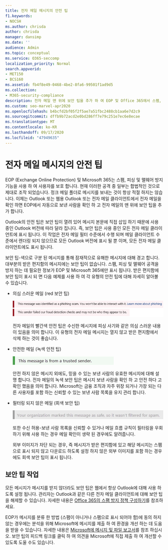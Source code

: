 ```yaml
---
title: 전자 메일 메시지의 안전 팁
f1.keywords:
- NOCSH
ms.author: chrisda
author: chrisda
manager: dansimp
ms.date: ''
audience: Admin
ms.topic: conceptual
ms.service: O365-seccomp
localization_priority: Normal
search.appverid:
- MET150
- BCS160
ms.assetid: fb4f8e49-0468-4be2-8fa6-99501f1ad9d5
ms.collection:
- M365-security-compliance
description: 전자 메일 맨 위에 보안 팁을 추가 하 여 EOP 및 Office 365에서 스팸, 피싱 및 맬웨어 방지 기능을 보호 하는 방법을 알아봅니다.
ms.custom: seo-marvel-apr2020
ms.openlocfilehash: b4bcfd2bf05f2f5ae7a51fbc2488cb1aa6e7d2c9
ms.sourcegitcommit: dffb9b72acd2e0bd286ff7e79c251e7ec6e8ecae
ms.translationtype: MT
ms.contentlocale: ko-KR
ms.lasthandoff: 09/17/2020
ms.locfileid: "47949635"
---
```

# <a name="safety-tips-in-email-messages"></a>전자 메일 메시지의 안전 팁

EOP (Exchange Online Protection) 및 Microsoft 365는 스팸, 피싱 및 맬웨어 방지 기능을 사용 하 여 사용자를 보호 합니다. 현재 이러한 공격 중 일부는 합법적인 것으로 제대로 조작 되었습니다. 정크 메일 폴더로 메시지를 보내는 것이 항상 적절 하지는 않습니다. 이제는 Outlook 또는 웹용 Outlook 또는 전자 메일 클라이언트에서 전자 메일을 확인 하면 EOP에서 자동으로 보낸 사람을 확인 하 고 전자 메일의 맨 위에 보안 팁을 추가 합니다.

Outlook의 안전 팁은 보안 팁이 열려 있어 메시지 본문에 직접 삽입 하기 때문에 사용 중인 Outlook 버전에 따라 달라 집니다. 즉, 보안 팁은 사용 중인 모든 전자 메일 클라이언트에 표시 됩니다. 이 작업은 전자 메일 필터 수준에서 수행 되며 메일 클라이언트 수준에서 렌더링 되지 않으므로 모든 Outlook 버전에 표시 될 뿐 이며, 모든 전자 메일 클라이언트에도 표시 됩니다.

보안 팁-색으로 구분 된 메시지를 통해 잠재적으로 유해한 메시지에 대해 경고 합니다. 대부분의 받은 편지함의 메시지에는 보안 팁이 없습니다. 스팸, 피싱 및 맬웨어 공격을 방지 하는 데 필요한 정보가 EOP 및 Microsoft 365에만 표시 됩니다. 받은 편지함에 보안 팁이 표시 되 면 다음 예제를 사용 하 여 각 유형의 안전 팁에 대해 자세히 알아볼 수 있습니다.

- 의심 스러운 메일 (red 보안 팁)

    ![빨간색 보안 팁을 표시 하는 스크린샷](../../media/5078a0be-e556-44a1-b169-09d780d26898.png)

    전자 메일의 빨간색 안전 팁은 수신한 메시지에 피싱 사기와 같은 의심 스러운 내용이 있음을 의미 합니다. 이 유형의 전자 메일 메시지는 열지 않고 받은 편지함에서 삭제 하는 것이 좋습니다.

- 안전한 메일 (녹색 안전 팁)

    ![녹색 보안 팁을 보여 주는 스크린샷](../../media/acbc11d0-f626-4848-9fbf-66eeeda3f803.png)

    안전 하지 않은 메시지 외에도, 믿을 수 있는 보낸 사람의 유효한 메시지에 대해 설명 합니다. 전자 메일의 녹색 보안 팁은 메시지 보낸 사람을 확인 하 고 안전 하다 고 확인 했음을 의미 합니다. Microsoft는 금융 조직과 자주 위장 되거나 가장 되는 다른 사용자를 포함 하는 신뢰할 수 있는 보낸 사람 목록을 유지 관리 합니다.

- 필터링 되지 않은 메일 (회색 보안 팁)

    ![회색 보안 팁을 보여 주는 스크린샷](../../media/c4d0cf8f-08e9-4c84-beee-1d9e0b022e0a.png)

    또한 수신 허용-보낸 사람 목록을 신뢰할 수 있거나 메일 흐름 규칙이 필터링을 우회 하기 위해 사용 하는 경우 메일 확인이 생략 된 경우에도 알려줍니다.

    외부 이미지가 차단 되는 경우, 즉 메시지가 받은 편지함에 있고 해당 메시지는 스팸으로 표시 되지 않고 다운로드 하도록 설정 하지 않은 외부 이미지를 포함 하는 경우에도 회색 보안 팁이 표시 됩니다.

## <a name="working-with-safety-tips"></a>보안 팁 작업

모든 메시지가 메시지를 받지 않더라도 보안 팁은 웹에서 항상 Outlook에 대해 사용 하도록 설정 됩니다. 관리자는 Outlook과 같은 다른 전자 메일 클라이언트에 대해 보안 팁을 해제할 수 있습니다. 자세한 내용은 [Office 365의 스팸 방지 정책 구성하기](configure-your-spam-filter-policies.md)를 참조하세요.

EOP가 메시지를 분류 한 방법 (스팸이 아니거나 스팸으로 표시 되어야 함)에 동의 하지 않는 경우에는 분석을 위해 Microsoft에 메시지를 제출 하 여 환경을 개선 하는 데 도움을 받을 수 있습니다. 자세한 내용은 [Microsoft에 메시지 및 파일 보고서](report-junk-email-messages-to-microsoft.md)를 참조 하십시오. 보안 팁의 피드백 링크를 클릭 하 여 의견을 Microsoft에 직접 제출 하 여 개선할 수 있도록 도울 수도 있습니다.
